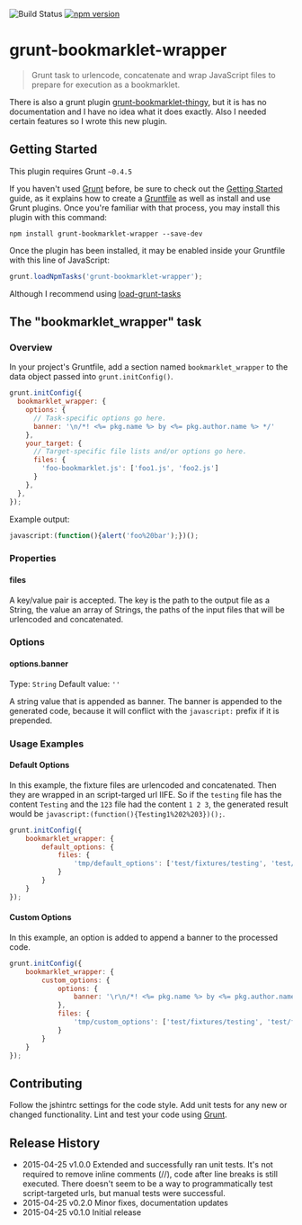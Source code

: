 ![Build Status](https://travis-ci.org/mdvanes/grunt-bookmarklet-wrapper.svg?branch=master) [![npm version](https://badge.fury.io/js/grunt-bookmarklet-wrapper.svg)](https://badge.fury.io/js/grunt-bookmarklet-wrapper)

# grunt-bookmarklet-wrapper

> Grunt task to urlencode, concatenate and wrap JavaScript files to prepare for execution as a bookmarklet.

There is also a grunt plugin [grunt-bookmarklet-thingy](https://github.com/justspamjustin/grunt-bookmarklet-thingy), but it is has no documentation and I have no
idea what it does exactly. Also I needed certain features so I wrote this new plugin.

## Getting Started
This plugin requires Grunt `~0.4.5`

If you haven't used [Grunt](http://gruntjs.com/) before, be sure to check out the [Getting Started](http://gruntjs.com/getting-started) guide, as it explains how to create a [Gruntfile](http://gruntjs.com/sample-gruntfile) as well as install and use Grunt plugins. Once you're familiar with that process, you may install this plugin with this command:

```shell
npm install grunt-bookmarklet-wrapper --save-dev
```

Once the plugin has been installed, it may be enabled inside your Gruntfile with this line of JavaScript:

```js
grunt.loadNpmTasks('grunt-bookmarklet-wrapper');
```

Although I recommend using [load-grunt-tasks](https://www.npmjs.com/package/load-grunt-tasks)

## The "bookmarklet_wrapper" task

### Overview
In your project's Gruntfile, add a section named `bookmarklet_wrapper` to the data object passed into `grunt.initConfig()`.

```js
grunt.initConfig({
  bookmarklet_wrapper: {
    options: {
      // Task-specific options go here.
      banner: '\n/*! <%= pkg.name %> by <%= pkg.author.name %> */'
    },
    your_target: {
      // Target-specific file lists and/or options go here.
      files: {
        'foo-bookmarklet.js': ['foo1.js', 'foo2.js']
      }
    },
  },
});
```

Example output:

```js
javascript:(function(){alert('foo%20bar');})();
```

### Properties

#### files
A key/value pair is accepted. The key is the path to the output file as a String, the value an array of
Strings, the paths of the input files that will be urlencoded and concatenated.

### Options

#### options.banner
Type: `String`
Default value: `''`

A string value that is appended as banner. The banner is appended to the generated code, because it will conflict with the
```javascript:``` prefix if it is prepended.

### Usage Examples

#### Default Options
In this example, the fixture files are urlencoded and concatenated. Then they are wrapped in an script-targed url IIFE.
So if the `testing` file has the content `Testing` and the `123` file had the content `1 2 3`,
the generated result would be `javascript:(function(){Testing1%202%203})();`.

```js
grunt.initConfig({
    bookmarklet_wrapper: {
        default_options: {
            files: {
                'tmp/default_options': ['test/fixtures/testing', 'test/fixtures/123']
            }
        }
    }
});
```

#### Custom Options
In this example, an option is added to append a banner to the processed code.

```js
grunt.initConfig({
    bookmarklet_wrapper: {
        custom_options: {
            options: {
                banner: '\r\n/*! <%= pkg.name %> by <%= pkg.author.name %> */'
            },
            files: {
                'tmp/custom_options': ['test/fixtures/testing', 'test/fixtures/123']
            }
        }
    }
});
```

## Contributing
Follow the jshintrc settings for the code style. Add unit tests for any new or changed functionality. Lint and test your code using [Grunt](http://gruntjs.com/).

## Release History

* 2015-04-25    v1.0.0     Extended and successfully ran unit tests. It's not required to remove inline comments (//),
                           code after line breaks is still executed. There doesn't seem to be a way to programmatically
                           test script-targeted urls, but manual tests were successful.
* 2015-04-25    v0.2.0     Minor fixes, documentation updates
* 2015-04-25    v0.1.0     Initial release
